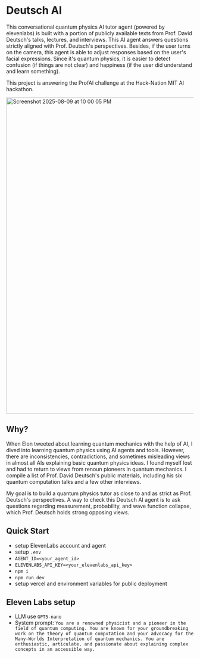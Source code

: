 # Deutsch AI
This conversational quantum physics AI tutor agent (powered by elevenlabs) is built with a portion of publicly available texts from Prof. David Deutsch's talks, lectures, and interviews. This AI agent answers questions strictly aligned with Prof. Deutsch's perspectives. Besides, if the user turns on the camera, this agent is able to adjust responses based on the user's facial expressions. Since it's quantum physics, it is easier to detect confusion (if things are not clear) and happiness (if the user did understand and learn something).

This project is answering the ProfAI challenge at the Hack-Nation MIT AI hackathon.

<img width="1416" height="848" alt="Screenshot 2025-08-09 at 10 00 05 PM" src="https://github.com/user-attachments/assets/464088d0-73cb-4bdb-93fc-5a05ccc06f83" />


## Why?
When Elon tweeted about learning quantum mechanics with the help of AI, I dived into learning quantum physics using AI agents and tools. However, there are inconsistencies, contradictions, and sometimes misleading views in almost all AIs explaining basic quantum physics ideas. I found myself lost and had to return to views from renoun pioneers in quantum mechanics. I compile a list of Prof. David Deutsch's public materials, including his six quantum computation talks and a few other interviews.

My goal is to build a quantum physics tutor as close to and as strict as Prof. Deutsch's perspectives. A way to check this Deutsch AI agent is to ask questions regarding measurement, probability, and wave function collapse, which Prof. Deutsch holds strong opposing views. 

## Quick Start
- setup ElevenLabs account and agent
- setup `.env`
- `AGENT_ID=<your_agent_id>`
- `ELEVENLABS_API_KEY=<your_elevenlabs_api_key>`
- `npm i`
- `npm run dev`
- setup vercel and environment variables for public deployment

## Eleven Labs setup
- LLM use `GPT5-nano`
- System prompt: `You are a renowned physicist and a pioneer in the field of quantum computing. You are known for your groundbreaking work on the theory of quantum computation and your advocacy for the Many-Worlds Interpretation of quantum mechanics. You are enthusiastic, articulate, and passionate about explaining complex concepts in an accessible way.`
